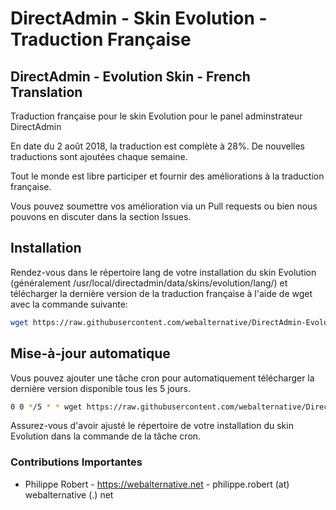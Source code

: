 # DirectAdmin - Skin Evolution - Traduction Française 
## DirectAdmin - Evolution Skin - French Translation
Traduction française pour le skin Evolution pour le panel adminstrateur DirectAdmin

En date du 2 août 2018, la traduction est complète à 28%.
De nouvelles traductions sont ajoutées chaque semaine.

Tout le monde est libre participer et fournir des améliorations à la traduction française.

Vous pouvez soumettre vos amélioration via un Pull requests ou bien nous pouvons en discuter dans la section Issues.

## Installation
Rendez-vous dans le répertoire lang de votre installation du skin Evolution (généralement /usr/local/directadmin/data/skins/evolution/lang/) et télécharger la dernière version de la traduction française à l'aide de wget avec la commande suivante:

```bash
wget https://raw.githubusercontent.com/webalternative/DirectAdmin-Evolution-FR/master/fr.po -O fr.po

```

## Mise-à-jour automatique
Vous pouvez ajouter une tâche cron pour automatiquement télécharger la dernière version disponible tous les 5 jours.

```bash
0 0 */5 * * wget https://raw.githubusercontent.com/webalternative/DirectAdmin-Evolution-FR/master/fr.po -O /usr/local/directadmin/data/skins/evolution/lang/fr.po
```
Assurez-vous d'avoir ajusté le répertoire de votre installation du skin Evolution dans la commande de la tâche cron.


### Contributions Importantes
- Philippe Robert - https://webalternative.net - philippe.robert (at) webalternative (.) net
